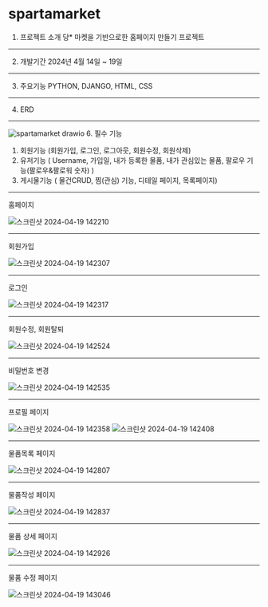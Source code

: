 # spartamarket
1. 프로젝트 소개 당* 마켓을 기반으로한 홈페이지 만들기 프로젝트
***
2. 개발기간 2024년 4월 14일 ~ 19일
***
3. 주요기능 PYTHON, DJANGO, HTML, CSS
***
4. ERD
***
   ![spartamarket drawio](https://github.com/Byul9123/spartaproject/assets/156772020/ba936c47-f3b4-4e67-a85d-fc2eaef12719)
6. 필수 기능
   1. 회원기능 (회원가입, 로그인, 로그아웃, 회원수정, 회원삭제)
   2. 유저기능 ( Username, 가입일, 내가 등록한 물품, 내가 관심있는 물품, 팔로우 기능(팔로우&팔로워 숫자) )
   3. 게시물기능 ( 물건CRUD, 찜(관심) 기능, 디테일 페이지, 목록페이지)
***
홈페이지


  ![스크린샷 2024-04-19 142210](https://github.com/Byul9123/spartaproject/assets/156772020/64b46c91-6f47-4d83-8104-3fa66e38ecaf)
***
회원가입


  ![스크린샷 2024-04-19 142307](https://github.com/Byul9123/spartaproject/assets/156772020/7a57200a-4a97-44bc-816b-b612a94b1c9e)
***
로그인


  ![스크린샷 2024-04-19 142317](https://github.com/Byul9123/spartaproject/assets/156772020/e976b92c-9190-407c-9f44-a2758a74ba51)
***
회원수정, 회원탈퇴


  ![스크린샷 2024-04-19 142524](https://github.com/Byul9123/spartaproject/assets/156772020/f1ad1677-34fc-4d3d-9e2a-0c8266132336)
***
비밀번호 변경


  ![스크린샷 2024-04-19 142535](https://github.com/Byul9123/spartaproject/assets/156772020/1802afd5-1c6e-441e-a66c-79ba68b02006)
***
프로필 페이지


  ![스크린샷 2024-04-19 142358](https://github.com/Byul9123/spartaproject/assets/156772020/ac428434-15e8-4efe-9017-771dc6b7fb38)
  ![스크린샷 2024-04-19 142408](https://github.com/Byul9123/spartaproject/assets/156772020/b86979c8-438a-4b47-93e6-b63d56f3a032)
***
물품목록 페이지


  ![스크린샷 2024-04-19 142807](https://github.com/Byul9123/spartaproject/assets/156772020/660101b5-d374-4912-bcd1-dd495cdec118)
***
물품작성 페이지


  ![스크린샷 2024-04-19 142837](https://github.com/Byul9123/spartaproject/assets/156772020/8cff355a-26c5-4e1c-b151-7fd3691b6fa9)
***
물품 상세 페이지


  ![스크린샷 2024-04-19 142926](https://github.com/Byul9123/spartaproject/assets/156772020/7fbe775e-9e63-4b31-8738-bc7f65edd6d7)
***
물품 수정 페이지


  ![스크린샷 2024-04-19 143046](https://github.com/Byul9123/spartaproject/assets/156772020/26d90126-7cbe-40b0-a939-7b3c1a2bbc49)
